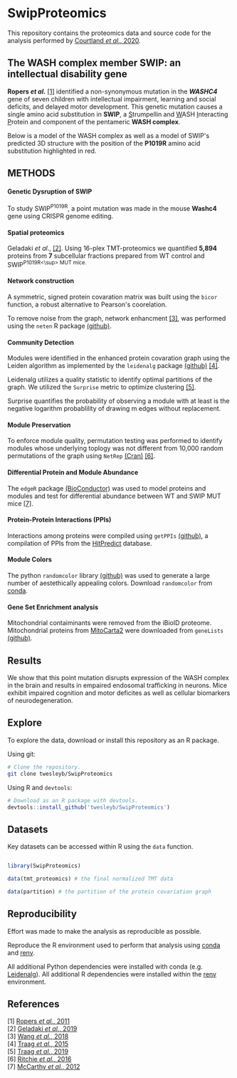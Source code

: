 # SwipProteomics
This repository contains the proteomics data and source code for the analysis 
performed by [Courtland _et al._, 2020](manuscript/).

## The WASH complex member SWIP: an intellectual disability gene
__Ropers _et al.___ [[1]](./refs/Ropers_2011.pdf) identified a non-synonymous mutation in the **_WASHC4_** gene of
seven children with intellectual impairment, learning and social deficits, and delayed motor development. 
This genetic mutation causes a single amino acid substitution in __SWIP__,
a <ins>S</ins>trumpellin and <ins>W</ins>ASH <ins>I</ins>nteracting <ins>P</ins>rotein and component of the pentameric __WASH complex__. 

Below is a model of the WASH complex as well as a model of SWIP's predicted 
3D structure with the position of the __P1019R__ amino acid substitution 
highlighted in red.


## METHODS

#### Genetic Dysruption of SWIP
To study SWIP<sup>P1019R</sup>, a point mutation was made in the 
mouse __Washc4__ gene using CRISPR genome editing. 

#### Spatial proteomics
Geladaki _et al_., [[2]](refs/Geladaki_2019.pdf).
Using 16-plex TMT-proteomics we quantified __5,894__ proteins from 
__7__ subcellular fractions prepared from WT control and 
SWIP<sup>P1019R<\sup> MUT mice.

#### Network construction
A symmetric, signed protein covaration matrix was built using the `bicor`
function, a robust alternative to Pearson's coorelation.

To remove noise from the graph, network enhancment [[3]](./refs/Wang_2018.pdf), 
was performed using the `neten` R package 
[(github)](https://github.com/twesleyb/neten).

#### Community Detection
Modules were identified in the enhanced protein covaration graph using 
the Leiden algorithm as implemented by the `leidenalg` package 
[(github)](https://github.com/vtraag/leidenalg) [[4]](refs/Traag_2019.pdf).

Leidenalg utilizes a quality statistic to identify optimal partitions 
of the graph. We utilized the `Surprise` metric to optimize clustering 
[[5]](refs/Traag_2015.pdf).  

Surprise quantifies the probability of observing a module with at least 
is the negative logarithm probablility of drawing m edges without replacement.

#### Module Preservation
To enforce module quality, permutation testing was performed to identify 
modules whose underlying toplogy was not different from 10,000 random 
permutations of the graph using `NetRep` 
[(Cran)](https://cran.r-project.org/web/packages/NetRep/vignettes/NetRep.html)
[[6]](refs/Ritchie_2016.pdf).  

#### Differential Protein and Module Abundance
The `edgeR` package 
[(BioConductor)](https://bioconductor.org/packages/release/bioc/html/edgeR.html)
was used to model proteins and modules and test for differential abundance 
between WT and SWIP MUT mice [[7]](refs/McCarthy_2012.pdf).  

#### Protein-Protein Interactions (PPIs)
Interactions among proteins were compiled using `getPPIs` 
[(github)](https://github.com/twesleyb/getPPIs),
a compilation of PPIs from the [HitPredict](http://www.hitpredict.org/) database.

#### Module Colors
The python `randomcolor` library [(github)](https://github.com/kevinwuhoo/randomcolor-py)
was used to generate a large number of aestethically appealing colors. Download
`randomcolor` from [conda](https://anaconda.org/conda-forge/randomcolor).

#### Gene Set Enrichment analysis
Mitochondrial contaiminants were removed from the iBioID proteome. 
Mitochondrial proteins from [MitoCarta2](url) were downloaded from 
`geneLists` [(github)](https://github.com/twesleyb/geneLists).

## Results 
We show that this point mutation disrupts expression of the
WASH complex in the brain and results in empaired endosomal trafficking in
neurons. Mice exhibit impaired cognition and motor deficites as well as cellular 
biomarkers of neurodegeneration. 

## Explore
To explore the data, download or install this repository as an R package.

Using git:
```Bash
# Clone the repository.
git clone twesleyb/SwipProteomics
```

Using R and `devtools`:
```R
# Download as an R package with devtools.
devtools::install_github('twesleyb/SwipProteomics')
```

## Datasets
Key datasets can be accessed within R using the `data` function.
```R

library(SwipProteomics)

data(tmt_proteomics) # the final normalized TMT data

data(partition) # the partition of the protein covariation graph
```

## Reproducibility 
Effort was made to make the analysis as reproducible as possible.   

Reproduce the R environment used to perform that analysis using [conda](https://docs.anaconda.com/anaconda/install/) 
and [renv](https://anaconda.org/conda-forge/r-renv).   

All additional Python dependencies were installed with conda (e.g. [Leidenalg](https://anaconda.org/conda-forge/leidenalg)). 
All additional R dependencies  were installed within the [renv](https://github.com/rstudio/renv) environment.

## References
[1] [Ropers _et al._, 2011](refs/Ropers_2011.pdf)  
[2] [Geladaki _et al._, 2019](refs/Geladaki_2019.pdf)  
[3] [Wang _et al._, 2018](refs/Wang_2018.pdf)  
[4] [Traag _et al._, 2015](refs/Traag_2015.pdf)  
[5] [Traag _et al._, 2019](refs/Traag_2019.pdf)  
[6] [Ritchie _et al._, 2016](refs/Ritchie_2016.pdf)  
[7] [McCarthy _et al._, 2012](refs/McCarthy_2012.pdf)  
